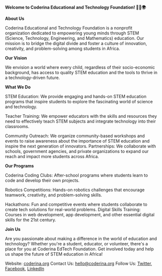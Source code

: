 **Welcome to Coderina Educational and Technology Foundation! 👩‍💻🌍**

**About Us**

Coderina Educational and Technology Foundation is a nonprofit organization dedicated to empowering young minds through STEM (Science, Technology, Engineering, and Mathematics) education. Our mission is to bridge the digital divide and foster a culture of innovation, creativity, and problem-solving among students in Africa.

**Our Vision**

We envision a world where every child, regardless of their socio-economic background, has access to quality STEM education and the tools to thrive in a technology-driven future.

**What We Do**

STEM Education: We provide engaging and hands-on STEM education programs that inspire students to explore the fascinating world of science and technology.

Teacher Training: We empower educators with the skills and resources they need to effectively teach STEM subjects and integrate technology into their classrooms.

Community Outreach: We organize community-based workshops and events to raise awareness about the importance of STEM education and inspire the next generation of innovators.
Partnerships: We collaborate with schools, government agencies, and private organizations to expand our reach and impact more students across Africa.

**Our Programs**

Coderina Coding Clubs: After-school programs where students learn to code and develop their own projects.

Robotics Competitions: Hands-on robotics challenges that encourage teamwork, creativity, and problem-solving skills.

Hackathons: Fun and competitive events where students collaborate to create tech solutions for real-world problems.
Digital Skills Training: Courses in web development, app development, and other essential digital skills for the 21st century.

**Join Us**

Are you passionate about making a difference in the world of education and technology? Whether you're a student, educator, or volunteer, there's a place for you at Coderina EdTech Foundation. Get involved today and help us shape the future of STEM education in Africa!

Website: [coderina.org](https://coderina.org)
Contact Us: [hello@coderina.org](mailto:hello@coderina.org)
Follow Us: [Twitter](https://x.com/coderina), [Facebook](https://facebook.com/coderinaedu), [LinkedIn](https://linkedin.com/company/coderina-edtech-foundation)
